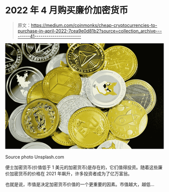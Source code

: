 # 2022 年 4 月购买廉价加密货币

> 原文：<https://medium.com/coinmonks/cheap-cryptocurrencies-to-purchase-in-april-2022-7cea9e0d81b2?source=collection_archive---------41----------------------->

![](img/a7107cb2c3d8e24b8afc50e695faf09e.png)

Source photo Unsplash.com

便士加密货币(价值低于 1 美元的加密货币)是存在的，它们值得投资。随着这些廉价加密货币的价格在 2021 年飙升，许多投资者成为了亿万富翁。

也就是说，市值是决定加密货币价值的一个更重要的因素。市值越大，越低…